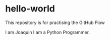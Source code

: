 # hello-world
This repository is for practising the GitHub Flow

I am Joaquin
I am a Python Programmer.

